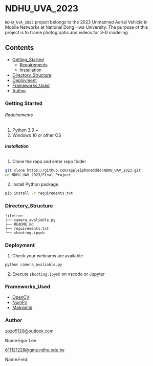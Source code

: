 # NDHU_UVA_2023

`NDHU_UVA_2023` project belongs to the 2023 Unmanned Aerial Vehicle in Mobile Networks at National Dong Hwa University. The purpose of this project is to frame photographs and videos for 3-D modeling

## Contents

- [Getting_Started](#GettingStarted)
  - [Requirements](#Requirements)
  - [Installation](#Installation)
- [Directory_Structure](#Directory_Structure)
- [Deployment](#Deployment)
- [Frameworks_Used](#Frameworks_Used)
- [Author](#Author)


### Getting Started

###### Requirements

1. Python 3.9 +
2. Windows 10 or other OS

###### **Installation**

1. Clone the repo and enter repo folder

```sh
git clone https://github.com/appleiphonedddd/NDHU_UAV_2023.git
cd NDHU_UAV_2023/Final_Project
```

2. Install Python package

```sh
pip install -r requirements.txt
```

### Directory_Structure

```
filetree 
├── camera_avaliable.py
├── README.md
├── requirements.txt
└── shooting.ipynb

```

### Deployment

1. Check your webcams are available

```sh
python camera_avaliable.py
```

2. Execute `shooting.ipynb` on vscode or Jupyter


### Frameworks_Used

- [OpenCV](https://opencv.org/)
- [NumPy](https://numpy.org/)
- [Matplotlib](https://matplotlib.org/)

### Author

zozo5120@outlook.com

Name:Egor Lee

611121228@gms.ndhu.edu.tw

Name:Fred

